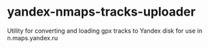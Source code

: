 # yandex-nmaps-tracks-uploader
Utility for converting and loading gpx tracks to Yandex disk for use in n.maps.yandex.ru
